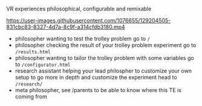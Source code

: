 VR experiences philosophical, configurable and remixable

https://user-images.githubusercontent.com/1076655/129204505-831cbc83-8327-4d7a-8c9f-a314cfdb3180.mp4

- philosopher wanting to test the trolley problem go to `/`
- philosopher checking the result of your trolley problem experiment go to `/results.html`
- philosopher wanting to tailor the trolley problem with some variables go to `/configurator.html`
- research assistant helping your lead philospher to customize your own setup to go more in depth and customize the experiment head to `/research/`
- meta philosopher, see /parents to be able to know where this TE is coming from
